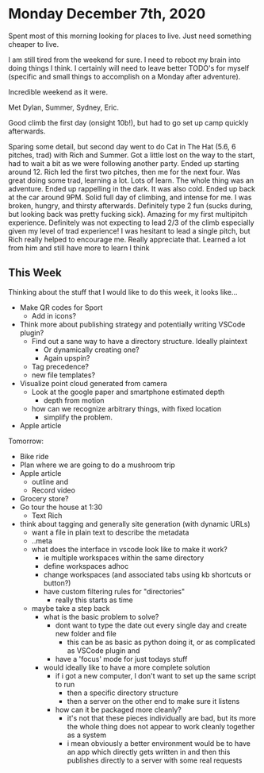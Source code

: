 # Monday December 7th, 2020

Spent most of this morning looking for places to live. Just need something cheaper to live.

I am still tired from the weekend for sure. I need to reboot my brain into doing things I
think. I certainly will need to leave better TODO's for myself (specific and small things
to accomplish on a Monday after adventure). 

Incredible weekend as it were. 

Met Dylan, Summer, Sydney, Eric. 

Good climb the first day (onsight 10b!), but had to go set up camp quickly afterwards.

Sparing some detail, but second day went to do Cat in The Hat (5.6, 6 pitches, trad) with
Rich and Summer. Got a little lost on the way to the start, had to wait a bit as we
were following another party. Ended up starting around 12. Rich led the first two pitches,
then me for the next four. Was great doing some trad, learning a lot. Lots of learn.
The whole thing was an adventure. Ended up rappelling in the dark. It was also cold.
Ended up back at the car around 9PM. Solid full day of climbing, and intense for me.
I was broken, hungry, and thirsty afterwards. Definitely type 2 fun (sucks during, but
looking back was pretty fucking sick). Amazing for my first multipitch experience.
Definitely was not expecting to lead 2/3 of the climb especially given my level
of trad experience! I was hesitant to lead a single pitch, but Rich really helped
to encourage me. Really appreciate that. Learned a lot from him and still have more
to learn I think

## This Week

Thinking about the stuff that I would like to do this week, it looks like...

* Make QR codes for Sport
  * Add in icons?
* Think more about publishing strategy and potentially writing VSCode plugin?
  * Find out a sane way to have a directory structure. Ideally plaintext
    * Or dynamically creating one?
    * Again upspin?
  * Tag precedence?
  * new file templates?
* Visualize point cloud generated from camera
  * Look at the google paper and smartphone estimated depth
    * depth from motion
  * how can we recognize arbitrary things, with fixed location
    * simplify the problem.
* Apple article


Tomorrow:

* Bike ride
* Plan where we are going to do a mushroom trip
* Apple article 
  * outline and
  * Record video
* Grocery store?
* Go tour the house at 1:30
  * Text Rich
* think about tagging and generally site generation (with dynamic URLs)
  * want a file in plain text to describe the metadata
  * .<filename>.meta
  * what does the interface in vscode look like to make it work?
    * ie multiple workspaces within the same directory
    * define workspaces adhoc
    * change workspaces (and associated tabs using kb shortcuts or button?)
    * have custom filtering rules for "directories"
      * really this starts as time
  * maybe take a step back
    * what is the basic problem to solve?
      * dont want to type the date out every single day and create new folder and file
        * this can be as basic as python doing it, or as complicated as VSCode plugin and
      * have a 'focus' mode for just todays stuff
    * would ideally like to have a more complete solution
      * if i got a new computer, I don't want to set up the same script to run
        * then a specific directory structure
        * then a server on the other end to make sure it listens
      * how can it be packaged more cleanly?
        * it's not that these pieces individually are bad, but its more the whole thing does not appear to work cleanly together as a system
        * i mean obviously a better environment would be to have an app which directly gets written in and then this publishes directly to a server with some real requests